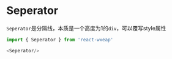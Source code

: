# Seperator

`Seperator`是分隔线，本质是一个高度为1的`div`，可以覆写style属性

```js
import { Seperator } from 'react-wxeap'

<Seperator/>

```

